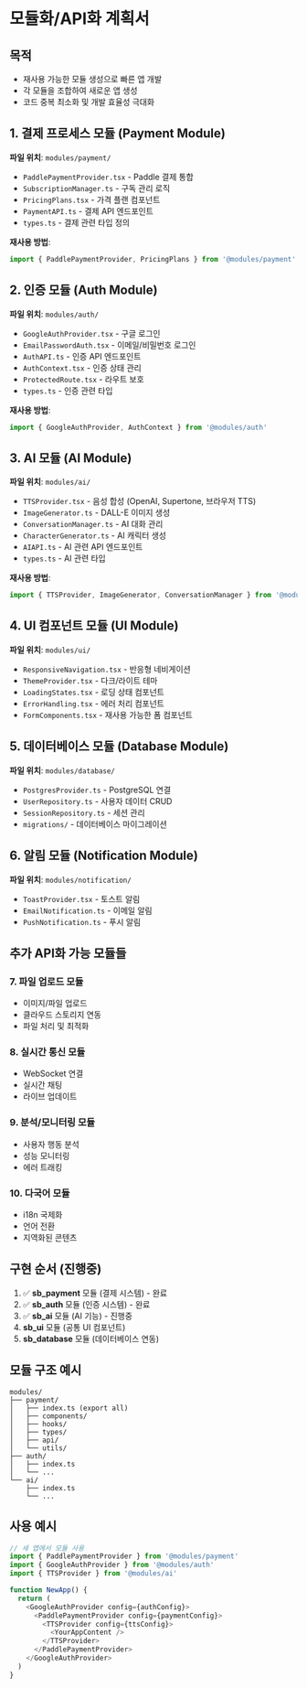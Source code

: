 # 모듈화/API화 계획서

## 목적
- 재사용 가능한 모듈 생성으로 빠른 앱 개발
- 각 모듈을 조합하여 새로운 앱 생성
- 코드 중복 최소화 및 개발 효율성 극대화

## 1. 결제 프로세스 모듈 (Payment Module)
**파일 위치**: `modules/payment/`
- `PaddlePaymentProvider.tsx` - Paddle 결제 통합
- `SubscriptionManager.ts` - 구독 관리 로직  
- `PricingPlans.tsx` - 가격 플랜 컴포넌트
- `PaymentAPI.ts` - 결제 API 엔드포인트
- `types.ts` - 결제 관련 타입 정의

**재사용 방법**: 
```typescript
import { PaddlePaymentProvider, PricingPlans } from '@modules/payment'
```

## 2. 인증 모듈 (Auth Module)
**파일 위치**: `modules/auth/`
- `GoogleAuthProvider.tsx` - 구글 로그인
- `EmailPasswordAuth.tsx` - 이메일/비밀번호 로그인
- `AuthAPI.ts` - 인증 API 엔드포인트
- `AuthContext.tsx` - 인증 상태 관리
- `ProtectedRoute.tsx` - 라우트 보호
- `types.ts` - 인증 관련 타입

**재사용 방법**:
```typescript
import { GoogleAuthProvider, AuthContext } from '@modules/auth'
```

## 3. AI 모듈 (AI Module)
**파일 위치**: `modules/ai/`
- `TTSProvider.tsx` - 음성 합성 (OpenAI, Supertone, 브라우저 TTS)
- `ImageGenerator.ts` - DALL-E 이미지 생성
- `ConversationManager.ts` - AI 대화 관리
- `CharacterGenerator.ts` - AI 캐릭터 생성
- `AIAPI.ts` - AI 관련 API 엔드포인트
- `types.ts` - AI 관련 타입

**재사용 방법**:
```typescript
import { TTSProvider, ImageGenerator, ConversationManager } from '@modules/ai'
```

## 4. UI 컴포넌트 모듈 (UI Module)
**파일 위치**: `modules/ui/`
- `ResponsiveNavigation.tsx` - 반응형 네비게이션
- `ThemeProvider.tsx` - 다크/라이트 테마
- `LoadingStates.tsx` - 로딩 상태 컴포넌트
- `ErrorHandling.tsx` - 에러 처리 컴포넌트
- `FormComponents.tsx` - 재사용 가능한 폼 컴포넌트

## 5. 데이터베이스 모듈 (Database Module)
**파일 위치**: `modules/database/`
- `PostgresProvider.ts` - PostgreSQL 연결
- `UserRepository.ts` - 사용자 데이터 CRUD
- `SessionRepository.ts` - 세션 관리
- `migrations/` - 데이터베이스 마이그레이션

## 6. 알림 모듈 (Notification Module)
**파일 위치**: `modules/notification/`
- `ToastProvider.tsx` - 토스트 알림
- `EmailNotification.ts` - 이메일 알림
- `PushNotification.ts` - 푸시 알림

## 추가 API화 가능 모듈들

### 7. 파일 업로드 모듈
- 이미지/파일 업로드
- 클라우드 스토리지 연동
- 파일 처리 및 최적화

### 8. 실시간 통신 모듈
- WebSocket 연결
- 실시간 채팅
- 라이브 업데이트

### 9. 분석/모니터링 모듈
- 사용자 행동 분석
- 성능 모니터링
- 에러 트래킹

### 10. 다국어 모듈
- i18n 국제화
- 언어 전환
- 지역화된 콘텐츠

## 구현 순서 (진행중)
1. ✅ **sb_payment** 모듈 (결제 시스템) - 완료
2. ✅ **sb_auth** 모듈 (인증 시스템) - 완료  
3. ✅ **sb_ai** 모듈 (AI 기능) - 진행중
4. **sb_ui** 모듈 (공통 UI 컴포넌트)
5. **sb_database** 모듈 (데이터베이스 연동)

## 모듈 구조 예시
```
modules/
├── payment/
│   ├── index.ts (export all)
│   ├── components/
│   ├── hooks/
│   ├── types/
│   ├── api/
│   └── utils/
├── auth/
│   ├── index.ts
│   └── ...
└── ai/
    ├── index.ts
    └── ...
```

## 사용 예시
```typescript
// 새 앱에서 모듈 사용
import { PaddlePaymentProvider } from '@modules/payment'
import { GoogleAuthProvider } from '@modules/auth'
import { TTSProvider } from '@modules/ai'

function NewApp() {
  return (
    <GoogleAuthProvider config={authConfig}>
      <PaddlePaymentProvider config={paymentConfig}>
        <TTSProvider config={ttsConfig}>
          <YourAppContent />
        </TTSProvider>
      </PaddlePaymentProvider>
    </GoogleAuthProvider>
  )
}
```